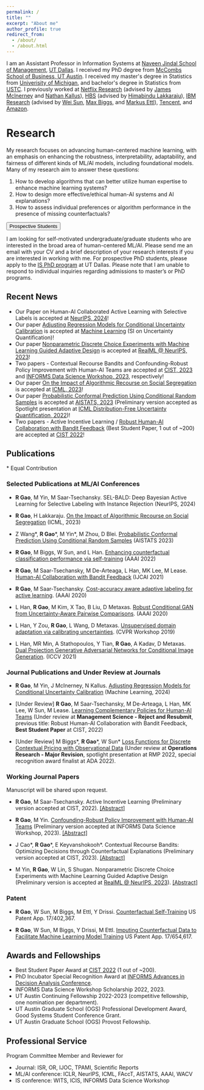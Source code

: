 ```yaml
---
permalink: /
title: "" 
excerpt: "About me"
author_profile: true
redirect_from: 
  - /about/
  - /about.html
---
```

I am an Assistant Professor in Information Systems at [Naveen Jindal School of Management](https://jindal.utdallas.edu/), [UT Dallas](https://www.utdallas.edu/).
I received my PhD degree from [McCombs School of Business, UT Austin](https://www.mccombs.utexas.edu/). 
I received my master's degree in Statistics from [Univerisity of Michigan](https://umich.edu/), and bachelor's degree in Statistics from [USTC](https://en.ustc.edu.cn/). I previously worked at 
[Netflix Research](https://research.netflix.com/) (advised by [James Mclnerney](https://jamesmc.com/) and [Nathan Kallus](https://nathankallus.com/)), [HBS](https://www.hbs.edu/) (advised by [Himabindu Lakkaraju](https://himalakkaraju.github.io/)), [IBM Research](https://research.ibm.com) (advised by [Wei Sun](https://researcher.watson.ibm.com/researcher/view.php?person=us-sunw), [Max Biggs](https://maxbiggs91.github.io/mbiggs.github.io/index.html), and [Markus Ettl](https://scholar.google.com/citations?user=wfFaZFkAAAAJ&hl=en)), [Tencent](https://www.tencent.com/en-us/), and [Amazon](https://www.amazon.com).

# Research

<div class="grey-background">
My research focuses on advancing <span class="red-text">human-centered machine learning</span>, with an emphasis on enhancing the <span class="red-text">robustness</span>, <span class="red-text">interpretability</span>, <span class="red-text">adaptability</span>, and <span class="red-text">fairness</span> of different kinds of ML/AI models, including foundational models. Many of my research aim to answer these questions:
<ol>
<li>How to develop algorithms that can better utilize human expertise to enhance machine learning systems?</li>
<li>How to design more effective/ethical human-AI systems and AI explanations?</li>
<li>How to assess individual preferences or algorithm performance in the presence of missing counterfactuals?</li>
</ol>
</div>

<div class="expandable-section">
  <button class="expandable-button">Prospective Students</button>
  <div class="expandable-content">
    <p>
    I am looking for self-motivated undergraduate/graduate students who are interested in the broad area of human-centered ML/AI. Please send me an email with your CV and a brief description of your research interests if you are interested in working with me. For prospective PhD students, please apply to the <a href="https://jindal.utdallas.edu/phd-programs/management-science/information-systems/">IS PhD program</a> at UT Dallas. Please note that I am unable to respond to individual inquiries regarding admissions to master’s or PhD programs.</p>
  </div>
</div>

## Recent News 
* Our Paper on Human-AI Collaborated Active Learning with Selective Labels is accepted at [NeurIPS, 2024](https://neurips.cc/)!
* Our paper [Adjusting Regression Models for Conditional Uncertainty Calibration](https://arxiv.org/abs/2409.17466) is accepted at [Machine Learning](https://link.springer.com/journal/10994) (SI on Uncertainty Quantification)!
* Our paper [Nonparametric Discrete Choice Experiments with Machine Learning Guided Adaptive Design](https://arxiv.org/abs/2310.12026) is accepted at [RealML @ NeurIPS, 2023](https://realworldml.github.io/neurips2023/)!
* Two papers - Contextual Recourse Bandits and Confounding-Robust Policy Improvement with Human-AI Teams are accepted at [CIST, 2023](https://sites.google.com/view/cist2023/home) and [INFORMS Data Science Workshop, 2023](https://meetings.informs.org/wordpress/phoenix2023/data-science-workshop/), respectively!
* Our paper [On the Impact of Algorithmic Recourse on Social Segregation](https://openreview.net/forum?id=4JCKwAiRPX) is accepted at [ICML, 2023](https://icml.cc/Conferences/2023/Dates)!
* Our paper [Probabilistic Conformal Prediction Using Conditional Random Samples](https://arxiv.org/abs/2206.06584) is accepted at [AISTATS, 2023](http://aistats.org/aistats2023/) (Preliminary version accepted as Spotlight presentation at [ICML Distribution-Free Uncertainty Quantification, 2022](https://sites.google.com/berkeley.edu/dfuq-22/home))!
* Two papers - Active Incentive Learning / [Robust Human-AI Collaboration with Bandit Feedback](https://arxiv.org/abs/2302.02944) (Best Student Paper, 1 out of ~200) are accepted at [CIST 2022](https://sites.google.com/view/cist2022/)!

## Publications 
\* Equal Contribution

### Selected Publications at ML/AI Conferences 

* **R Gao**, M Yin, M Saar-Tsechansky. SEL-BALD: Deep Bayesian Active Learning for Selective Labeling with Instance Rejection (NeurIPS, 2024)

* **R Gao**, H Lakkaraju. [On the Impact of Algorithmic Recourse on Social Segregation](https://openreview.net/forum?id=4JCKwAiRPX) (ICML, 2023)

* Z Wang*, **R Gao**\*, M Yin\*, M Zhou, D Blei. [Probabilistic Conformal Prediction Using Conditional Random Samples](https://arxiv.org/abs/2206.06584) (AISTATS 2023)

* **R Gao**, M Biggs, W Sun, and L Han. [Enhancing counterfactual classification performance via self-training](https://arxiv.org/abs/2112.04461) (AAAI 2022)

* **R Gao**, M Saar-Tsechansky, M De-Arteaga, L Han, MK Lee, M Lease. [Human-AI Collaboration with Bandit Feedback](https://arxiv.org/abs/2105.10614) (IJCAI 2021)

* **R Gao**, M Saar-Tsechansky. [Cost-accuracy aware adaptive labeling for active learning](https://ojs.aaai.org/index.php/AAAI/article/view/5640). (AAAI 2020)

* L Han, **R Gao**, M Kim, X Tao, B Liu, D Metaxas. [Robust Conditional GAN from Uncertainty-Aware Pairwise Comparisons](https://ojs.aaai.org/index.php/AAAI/article/view/6723). (AAAI 2020)

* L Han, Y Zou, **R Gao**, L Wang, D Metaxas. [Unsupervised domain adaptation via calibrating uncertainties](https://openaccess.thecvf.com/content_CVPRW_2019/papers/Uncertainty%20and%20Robustness%20in%20Deep%20Visual%20Learning/Han_Unsupervised_Domain_Adaptation_via_Calibrating_Uncertainties_CVPRW_2019_paper.pdf). (CVPR Workshop 2019)

* L Han, MR Min, A Stathopoulos, Y Tian, **R Gao**, A Kadav, D Metaxas. [Dual Projection Generative Adversarial Networks for Conditional Image Generation](https://arxiv.org/abs/2108.09016). (ICCV 2021)

### Journal Publications and Under Review at Journals
* **R Gao**, M Yin, J McInerney, N Kallus. [Adjusting Regression Models for Conditional Uncertainty Calibration](https://arxiv.org/abs/2409.17466) (Machine Learning, 2024)

* [Under Review] **R Gao**, M Saar-Tsechansky, M De-Arteaga, L Han, MK Lee, W Sun, M Lease. [Learning Complementary Policies for Human-AI Teams](https://arxiv.org/abs/2302.02944) (Under review at **Management Science - Reject and Resubmit**, previous title: Robust Human-AI Collaboration with Bandit Feedback, **Best Student Paper** at CIST, 2022)

* [Under Review] M Biggs*, **R Gao**\*, W Sun\* [Loss Functions for Discrete Contextual Pricing with Observational Data](https://arxiv.org/abs/2111.09933) (Under review at **Operations Research - Major Revision**, spotlight presentation at RMP 2022, special recognition award finalist at ADA 2022). 



### Working Journal Papers
Manuscript will be shared upon request.

* **R Gao**, M Saar-Tsechansky. Active Incentive Learning (Preliminary version accepted at CIST, 2022). [[Abstract]](https://ruijiang81.github.io/publications/ail)

* **R Gao**, M Yin. [Confounding-Robust Policy Improvement with Human-AI Teams](https://arxiv.org/abs/2310.08824) (Preliminary version accepted at INFORMS Data Science Workshop, 2023). [[Abstract]](https://ruijiang81.github.io/publications/confoundhai)

* J Cao*, **R Gao**\*, E Keyvanshokooh\*. Contextual Recourse Bandits: Optimizing Decisions through Counterfactual Explanations (Preliminary version accepted at CIST, 2023). [[Abstract]](https://ruijiang81.github.io/publications/recoursebandit)

* M Yin, **R Gao**, W Lin, S Shugan. Nonparametric Discrete Choice Experiments with Machine Learning Guided Adaptive Design (Preliminary version is accepted at [RealML @ NeurIPS, 2023](https://realworldml.github.io/neurips2023/)). [[Abstract]](https://ruijiang81.github.io/publications/gsurvey)

### Patent 
* **R Gao**, W Sun, M Biggs, M Ettl, Y Drissi. [Counterfactual Self-Training](https://patents.google.com/patent/US20230045950A1/en) US Patent App. 17/402,367.

* **R Gao**, W Sun, M Biggs, Y Drissi, M Ettl. [Imputing Counterfactual Data to Facilitate Machine Learning Model Training](https://www.freepatentsonline.com/y2023/0289620.html) US Patent App. 17/654,617.
 


## Awards and Fellowships 
* Best Student Paper Award at [CIST 2022](https://sites.google.com/view/cist2022/) (1 out of ~200).
* PhD Incubator Special Recognition Award at [INFORMS Advances in Decision Analysis Conference](https://www.informs.org/Meetings-Conferences/INFORMS-Conference-Calendar/2022-Advances-in-Decision-Analysis-Conference).
* INFORMS Data Science Workshop Scholarship 2022, 2023. 
* UT Austin Continuing Fellowship 2022-2023 (competitive fellowship, one nomination per department).
* UT Austin Graduate School (OGS) Professional Development Award, Good Systems Student Conference Grant.
* UT Austin Graduate School (OGS) Provost Fellowship.

## Professional Service
Program Committee Member and Reviewer for 
* Journal: ISR, OR, IJOC, TPAMI, Scientific Reports
* ML/AI conference: ICLR, NeurIPS, ICML, FAccT, AISTATS, AAAI, WACV
* IS conference: WITS, ICIS, INFORMS Data Science Workshop

<!---Activity and Service--->
<!---Experience--->

